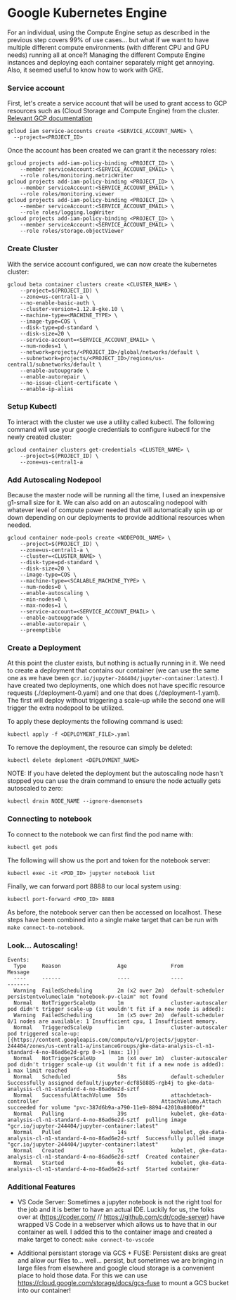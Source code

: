 # Google Kubernetes Engine

For an individual, using the Compute Engine setup as described in the previous step covers 99% of use cases... but what if we want to have multiple different compute environments (with different CPU and GPU needs) running all at once?! Managing the different Compute Engine instances and deploying each container separately might get annoying. Also, it seemed useful to know how to work with GKE.

### Service account

First, let's create a service account that will be used to grant access to GCP resources such as (Cloud Storage and Compute Engine) from the cluster. [Relevant GCP documentation](https://cloud.google.com/kubernetes-engine/docs/how-to/access-scopes)

```
gcloud iam service-accounts create <SERVICE_ACCOUNT_NAME> \
  --project=<PROJECT_ID>
```
Once the account has been created we can grant it the necessary roles:

```
gcloud projects add-iam-policy-binding <PROJECT_ID> \
    --member serviceAccount:<SERVICE_ACCOUNT_EMAIL> \
    --role roles/monitoring.metricWriter
gcloud projects add-iam-policy-binding <PROJECT_ID> \
    --member serviceAccount:<SERVICE_ACCOUNT_EMAIL> \
    --role roles/monitoring.viewer
gcloud projects add-iam-policy-binding <PROJECT_ID> \
    --member serviceAccount:<SERVICE_ACCOUNT_EMAIL> \
    --role roles/logging.logWriter
gcloud projects add-iam-policy-binding <PROJECT_ID> \
    --member serviceAccount:<SERVICE_ACCOUNT_EMAIL> \
    --role roles/storage.objectViewer
```

### Create Cluster

With the service account configured, we can now create the kubernetes cluster:

```
gcloud beta container clusters create <CLUSTER_NAME> \
    --project=$(PROJECT_ID) \
    --zone=us-central1-a \
    --no-enable-basic-auth \
    --cluster-version=1.12.8-gke.10 \
    --machine-type=<MACHINE_TYPE> \
    --image-type=COS \
    --disk-type=pd-standard \
    --disk-size=20 \
    --service-account=<SERVICE_ACCOUNT_EMAIL> \
    --num-nodes=1 \
    --network=projects/<PROJECT_ID>/global/networks/default \
    --subnetwork=projects/<PROJECT_ID>/regions/us-central1/subnetworks/default \
    --enable-autoupgrade \
    --enable-autorepair \
    --no-issue-client-certificate \
    --enable-ip-alias
```

### Setup Kubectl

To interact with the cluster we use a utility called kubectl. The following command will use your google credentials to configure kubectl for the newly created cluster:

```
gcloud container clusters get-credentials <CLUSTER_NAME> \
    --project=$(PROJECT_ID) \
    --zone=us-central1-a
```

### Add Autoscaling Nodepool

Because the master node will be running all the time, I used an inexpensive g1-small size for it. We can also add on an autoscaling nodepool with whatever level of compute power needed that will automatically spin up or down depending on our deployments to provide additional resources when needed.

```
gcloud container node-pools create <NODEPOOL_NAME> \
    --project=$(PROJECT_ID) \
    --zone=us-central1-a \
    --cluster=<CLUSTER_NAME> \
    --disk-type=pd-standard \
    --disk-size=20 \
    --image-type=COS \
    --machine-type=<SCALABLE_MACHINE_TYPE> \
    --num-nodes=0 \
    --enable-autoscaling \
    --min-nodes=0 \
    --max-nodes=1 \
    --service-account=<SERVICE_ACCOUNT_EMAIL> \
    --enable-autoupgrade \
    --enable-autorepair \
    --preemptible
```

### Create a Deployment

At this point the cluster exists, but nothing is actually running in it. We need to create a deployment that contains our container (we can use the same one as we have been `gcr.io/jupyter-244404/jupyter-container:latest`). I have created two deployments, one which does not have specific resource requests (./deployment-0.yaml) and one that does (./deployment-1.yaml). The first will deploy without triggering a scale-up while the second one will trigger the extra nodepool to be utilized.

To apply these deployments the following command is used:

```
kubectl apply -f <DEPLOYMENT_FILE>.yaml
```

To remove the deployment, the resource can simply be deleted:

```
kubectl delete deploment <DEPLOYMENT_NAME>
```

NOTE: If you have deleted the deployment but the autoscaling node hasn't stopped you can use the drain command to ensure the node actually gets autoscaled to zero:

```
kubectl drain NODE_NAME --ignore-daemonsets
```

### Connecting to notebook

To connect to the notebook we can first find the pod name with:

```
kubectl get pods
```

The following will show us the port and token for the notebook server:
```
kubectl exec -it <POD_ID> jupyter notebook list
```

Finally, we can forward port 8888 to our local system using:
```
kubectl port-forward <POD_ID> 8888
```
As before, the notebook server can then be accessed on localhost. These steps have been combined into a single make target that can be run with `make connect-to-notebook`.

### Look... Autoscaling!
```
Events:
  Type     Reason                  Age              From                                                          Message
  ----     ------                  ----             ----                                                          -------
  Warning  FailedScheduling        2m (x2 over 2m)  default-scheduler                                             persistentvolumeclaim "notebook-pv-claim" not found
  Normal   NotTriggerScaleUp       1m               cluster-autoscaler                                            pod didn't trigger scale-up (it wouldn't fit if a new node is added):
  Warning  FailedScheduling        1m (x5 over 2m)  default-scheduler                                             0/1 nodes are available: 1 Insufficient cpu, 1 Insufficient memory.
  Normal   TriggeredScaleUp        1m               cluster-autoscaler                                            pod triggered scale-up: [{https://content.googleapis.com/compute/v1/projects/jupyter-244404/zones/us-central1-a/instanceGroups/gke-data-analysis-cl-n1-standard-4-no-86ad6e2d-grp 0->1 (max: 1)}]
  Normal   NotTriggerScaleUp       1m (x4 over 1m)  cluster-autoscaler                                            pod didn't trigger scale-up (it wouldn't fit if a new node is added): 1 max limit reached
  Normal   Scheduled               58s              default-scheduler                                             Successfully assigned default/jupyter-dcf858885-rgb4j to gke-data-analysis-cl-n1-standard-4-no-86ad6e2d-sztf
  Normal   SuccessfulAttachVolume  50s              attachdetach-controller                                       AttachVolume.Attach succeeded for volume "pvc-387d6b9a-a790-11e9-8894-42010a8000bf"
  Normal   Pulling                 39s              kubelet, gke-data-analysis-cl-n1-standard-4-no-86ad6e2d-sztf  pulling image "gcr.io/jupyter-244404/jupyter-container:latest"
  Normal   Pulled                  14s              kubelet, gke-data-analysis-cl-n1-standard-4-no-86ad6e2d-sztf  Successfully pulled image "gcr.io/jupyter-244404/jupyter-container:latest"
  Normal   Created                 7s               kubelet, gke-data-analysis-cl-n1-standard-4-no-86ad6e2d-sztf  Created container
  Normal   Started                 6s               kubelet, gke-data-analysis-cl-n1-standard-4-no-86ad6e2d-sztf  Started container
 ```

### Additional Features 

 - VS Code Server: Sometimes a jupyter notebook is not the right tool for the job and it is better to have an actual IDE. Luckily for us, the folks over at (https://coder.com/ // https://github.com/cdr/code-server) have wrapped VS Code in a webserver which allows us to have that in our container as well. I added this to the container image and created a make target to conect: `make connect-to-vscode`

 - Additional persistant storage via GCS + FUSE: Persistent disks are great and allow our files to... well... persist, but sometimes we are bringing in large files from elsewhere and google cloud storage is a convenient place to hold those data. For this we can use https://cloud.google.com/storage/docs/gcs-fuse to mount a GCS bucket into our container!